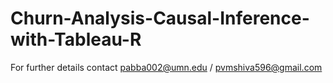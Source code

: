 # Churn-Analysis-Causal-Inference-with-Tableau-R

For further details contact pabba002@umn.edu / pvmshiva596@gmail.com
